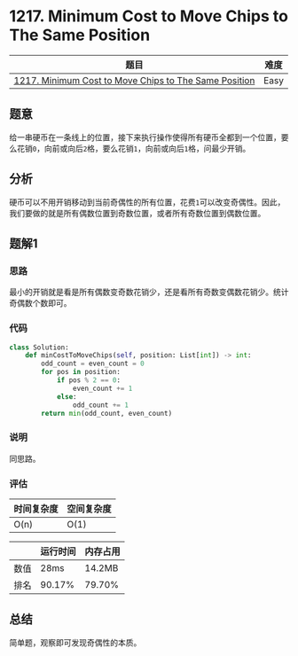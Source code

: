 # 1217. Minimum Cost to Move Chips to The Same Position

| 题目 | 难度 |
| ---- | ---- |
| [1217. Minimum Cost to Move Chips to The Same Position](https://leetcode.com/problems/minimum-cost-to-move-chips-to-the-same-position/) | Easy |

## 题意

给一串硬币在一条线上的位置，接下来执行操作使得所有硬币全都到一个位置，要么花销`0`，向前或向后`2`格，要么花销`1`，向前或向后`1`格，问最少开销。

## 分析

硬币可以不用开销移动到当前奇偶性的所有位置，花费`1`可以改变奇偶性。因此，我们要做的就是所有偶数位置到奇数位置，或者所有奇数位置到偶数位置。

## 题解1

### 思路

最小的开销就是看是所有偶数变奇数花销少，还是看所有奇数变偶数花销少。统计奇偶数个数即可。

### 代码

```python
class Solution:
    def minCostToMoveChips(self, position: List[int]) -> int:
        odd_count = even_count = 0
        for pos in position:
            if pos % 2 == 0:
                even_count += 1
            else:
                odd_count += 1
        return min(odd_count, even_count)
```

### 说明

同思路。

### 评估

| 时间复杂度 | 空间复杂度 |
| ---- | ---- |
| O(n) | O(1) |

| | 运行时间 | 内存占用 |
| ---- | ---- | ---- |
| 数值 | 28ms | 14.2MB |
| 排名 | 90.17% | 79.70% |

## 总结

简单题，观察即可发现奇偶性的本质。
